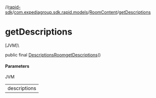 //[rapid-sdk](../../../index.md)/[com.expediagroup.sdk.rapid.models](../index.md)/[RoomContent](index.md)/[getDescriptions](get-descriptions.md)

# getDescriptions

[JVM]\

public final [DescriptionsRoom](../-descriptions-room/index.md)[getDescriptions](get-descriptions.md)()

#### Parameters

JVM

| |
|---|
| descriptions |
